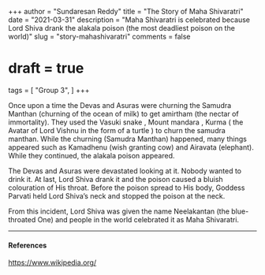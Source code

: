 +++
author = "Sundaresan Reddy"
title = "The Story of Maha Shivaratri"
date = "2021-03-31"
description = "Maha Shivaratri is celebrated because Lord Shiva drank the alakala poison (the most deadliest poison on the world)"
slug = "story-mahashivaratri"
comments = false
# draft = true
tags = [
    "Group 3",
]
+++

Once upon a time the Devas and Asuras were churning the Samudra Manthan (churning of the ocean of milk) to get amirtham (the nectar of immortality). They used the Vasuki snake , Mount mandara , Kurma ( the Avatar of Lord Vishnu in the form of a turtle ) to churn the samudra manthan. While the churning (Samudra Manthan) happened, many things appeared such as  Kamadhenu (wish granting cow) and Airavata (elephant). While they continued, the alakala poison appeared. 

The Devas and Asuras were devastated looking at it. Nobody wanted to drink it. At last, Lord Shiva drank it and the poison caused a bluish colouration of His throat. Before the poison spread to His body, Goddess Parvati held Lord Shiva’s  neck and stopped the poison at the neck. 

From this incident, Lord Shiva was given the name Neelakantan (the blue-throated One) and people in the world celebrated it as Maha Shivaratri.

---

#### References

https://www.wikipedia.org/
